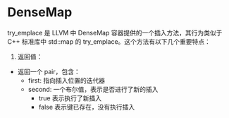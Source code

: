 # DenseMap

try_emplace 是 LLVM 中 DenseMap 容器提供的一个插入方法，其行为类似于 C++ 标准库中 std::map 的 try_emplace。这个方法有以下几个重要特点：

1. 返回值：
- 返回一个 pair，包含：
  - first: 指向插入位置的迭代器
  - second: 一个布尔值，表示是否进行了新的插入
    - true 表示执行了新插入
    - false 表示键已存在，没有执行插入


